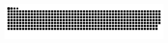 <picture>
  <source media="(prefers-color-scheme: dark)" srcset="https://raw.githubusercontent.com/123508/123508/output/github-contribution-grid-snake-dark.svg">
  <source media="(prefers-color-scheme: light)" srcset="https://raw.githubusercontent.com/123508/123508/output/github-contribution-grid-snake.svg">
  <img alt="github contribution grid snake animation" src="https://raw.githubusercontent.com/123508/123508/output/github-contribution-grid-snake.svg">
</picture>
